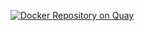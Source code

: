 [![Docker Repository on Quay](https://quay.io/repository/prsurve/busybox/status "Docker Repository on Quay")](https://quay.io/repository/prsurve/busybox)
